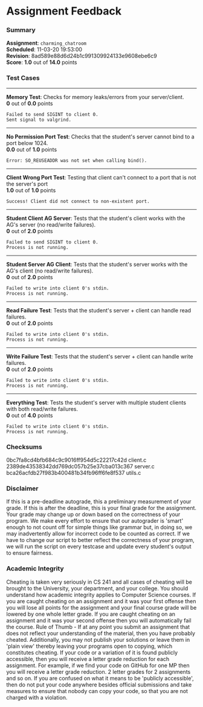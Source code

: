 # Assignment Feedback

### Summary

**Assignment**: `charming_chatroom`  
**Scheduled**: 11-03-20 19:53:00  
**Revision**: 8ad589e88d6d24b1c991309924133e9608ebe6c9  
**Score**: **1.0** out of **14.0** points

### Test Cases
---

**Memory Test**: Checks for memory leaks/errors from your server/client.  
**0** out of **0.0** points
```
Failed to send SIGINT to client 0.
Sent signal to valgrind.
```
---

**No Permission Port Test**: Checks that the student's server cannot bind to a port below 1024.  
**0.0** out of **1.0** points
```
Error: SO_REUSEADDR was not set when calling bind().
```
---

**Client Wrong Port Test**: Testing that client can't connect to a port that is not the server's port  
**1.0** out of **1.0** points
```
Success! Client did not connect to non-existent port.
```
---

**Student Client AG Server**: Tests that the student's client works with the AG's server (no read/write failures).  
**0** out of **2.0** points
```
Failed to send SIGINT to client 0.
Process is not running.
```
---

**Student Server AG Client**: Tests that the student's server works with the AG's client (no read/write failures).  
**0** out of **2.0** points
```
Failed to write into client 0's stdin.
Process is not running.
```
---

**Read Failure Test**: Tests that the student's server + client can handle read failures.  
**0** out of **2.0** points
```
Failed to write into client 0's stdin.
Process is not running.
```
---

**Write Failure Test**: Tests that the student's server + client can handle write failures.  
**0** out of **2.0** points
```
Failed to write into client 0's stdin.
Process is not running.
```
---

**Everything Test**: Tests the student's server with multiple student clients with both read/write failures.  
**0** out of **4.0** points
```
Failed to write into client 0's stdin.
Process is not running.
```
### Checksums

0bc7fa8cd4bfb684c9c9016ff954d5c22217c42d client.c  
2389de43538342dd769dc057b25e37cba013c367 server.c  
bca26acfdb27f983b400481b34fb96ff6fe8f537 utils.c


### Disclaimer
If this is a pre-deadline autograde, this a preliminary measurement of your grade.
If this is after the deadline, this is your final grade for the assignment.
Your grade may change up or down based on the correctness of your program.
We make every effort to ensure that our autograder is 'smart' enough to not count off
for simple things like grammar but, in doing so, we may inadvertently allow for
incorrect code to be counted as correct.
If we have to change our script to better reflect the correctness of your program,
we will run the script on every testcase and update every student's output to ensure fairness.



### Academic Integrity
Cheating is taken very seriously in CS 241 and all cases of cheating will be brought to the University, your department, and your college.
You should understand how academic integrity applies to Computer Science courses.
If you are caught cheating on an assignment and it was your first offense then you will lose all points for the assignment and your final course
grade will be lowered by one whole letter grade. If you are caught cheating on an assignment and it was your second offense then you will automatically fail the course.
Rule of Thumb - If at any point you submit an assignment that does not reflect your understanding of the material, then you have probably cheated.
Additionally, you may not publish your solutions or leave them in 'plain view' thereby leaving your programs open to copying, which constitutes cheating.
If your code or a variation of it is found publicly accessible, then you will receive a letter grade reduction for each assignment.
For example, if we find your code on GitHub for one MP then you will receive a letter grade reduction. 2 letter grades for 2 assignments and so on.
If you are confused on what it means to be 'publicly accessible', then do not put your code anywhere besides official submissions and take measures
to ensure that nobody can copy your code, so that you are not charged with a violation.


